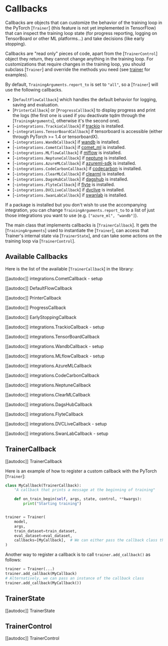 <!--Copyright 2020 The HuggingFace Team. All rights reserved.

Licensed under the Apache License, Version 2.0 (the "License"); you may not use this file except in compliance with
the License. You may obtain a copy of the License at

http://www.apache.org/licenses/LICENSE-2.0

Unless required by applicable law or agreed to in writing, software distributed under the License is distributed on
an "AS IS" BASIS, WITHOUT WARRANTIES OR CONDITIONS OF ANY KIND, either express or implied. See the License for the
specific language governing permissions and limitations under the License.

⚠️ Note that this file is in Markdown but contain specific syntax for our doc-builder (similar to MDX) that may not be
rendered properly in your Markdown viewer.

-->

# Callbacks

Callbacks are objects that can customize the behavior of the training loop in the PyTorch
[`Trainer`] (this feature is not yet implemented in TensorFlow) that can inspect the training loop
state (for progress reporting, logging on TensorBoard or other ML platforms...) and take decisions (like early
stopping).

Callbacks are "read only" pieces of code, apart from the [`TrainerControl`] object they return, they
cannot change anything in the training loop. For customizations that require changes in the training loop, you should
subclass [`Trainer`] and override the methods you need (see [trainer](trainer) for examples).

By default, `TrainingArguments.report_to` is set to `"all"`, so a [`Trainer`] will use the following callbacks.

- [`DefaultFlowCallback`] which handles the default behavior for logging, saving and evaluation.
- [`PrinterCallback`] or [`ProgressCallback`] to display progress and print the
  logs (the first one is used if you deactivate tqdm through the [`TrainingArguments`], otherwise
  it's the second one).
- [`~integrations.TrackioCallback`] if [trackio](https://github.com/gradio-app/trackio) is installed.
- [`~integrations.TensorBoardCallback`] if tensorboard is accessible (either through PyTorch >= 1.4
  or tensorboardX).
- [`~integrations.WandbCallback`] if [wandb](https://www.wandb.com/) is installed.
- [`~integrations.CometCallback`] if [comet_ml](https://www.comet.com/site/) is installed.
- [`~integrations.MLflowCallback`] if [mlflow](https://www.mlflow.org/) is installed.
- [`~integrations.NeptuneCallback`] if [neptune](https://neptune.ai/) is installed.
- [`~integrations.AzureMLCallback`] if [azureml-sdk](https://pypi.org/project/azureml-sdk/) is
  installed.
- [`~integrations.CodeCarbonCallback`] if [codecarbon](https://pypi.org/project/codecarbon/) is
  installed.
- [`~integrations.ClearMLCallback`] if [clearml](https://github.com/allegroai/clearml) is installed.
- [`~integrations.DagsHubCallback`] if [dagshub](https://dagshub.com/) is installed.
- [`~integrations.FlyteCallback`] if [flyte](https://flyte.org/) is installed.
- [`~integrations.DVCLiveCallback`] if [dvclive](https://dvc.org/doc/dvclive) is installed.
- [`~integrations.SwanLabCallback`] if [swanlab](http://swanlab.cn/) is installed.

If a package is installed but you don't wish to use the accompanying integration, you can change `TrainingArguments.report_to` to a list of just those integrations you want to use (e.g. `["azure_ml", "wandb"]`). 

The main class that implements callbacks is [`TrainerCallback`]. It gets the
[`TrainingArguments`] used to instantiate the [`Trainer`], can access that
Trainer's internal state via [`TrainerState`], and can take some actions on the training loop via
[`TrainerControl`].


## Available Callbacks

Here is the list of the available [`TrainerCallback`] in the library:

[[autodoc]] integrations.CometCallback
    - setup

[[autodoc]] DefaultFlowCallback

[[autodoc]] PrinterCallback

[[autodoc]] ProgressCallback

[[autodoc]] EarlyStoppingCallback

[[autodoc]] integrations.TrackioCallback
    - setup

[[autodoc]] integrations.TensorBoardCallback

[[autodoc]] integrations.WandbCallback
    - setup

[[autodoc]] integrations.MLflowCallback
    - setup

[[autodoc]] integrations.AzureMLCallback

[[autodoc]] integrations.CodeCarbonCallback

[[autodoc]] integrations.NeptuneCallback

[[autodoc]] integrations.ClearMLCallback

[[autodoc]] integrations.DagsHubCallback

[[autodoc]] integrations.FlyteCallback

[[autodoc]] integrations.DVCLiveCallback
    - setup

[[autodoc]] integrations.SwanLabCallback
    - setup

## TrainerCallback

[[autodoc]] TrainerCallback

Here is an example of how to register a custom callback with the PyTorch [`Trainer`]:

```python
class MyCallback(TrainerCallback):
    "A callback that prints a message at the beginning of training"

    def on_train_begin(self, args, state, control, **kwargs):
        print("Starting training")


trainer = Trainer(
    model,
    args,
    train_dataset=train_dataset,
    eval_dataset=eval_dataset,
    callbacks=[MyCallback],  # We can either pass the callback class this way or an instance of it (MyCallback())
)
```

Another way to register a callback is to call `trainer.add_callback()` as follows:

```python
trainer = Trainer(...)
trainer.add_callback(MyCallback)
# Alternatively, we can pass an instance of the callback class
trainer.add_callback(MyCallback())
```

## TrainerState

[[autodoc]] TrainerState

## TrainerControl

[[autodoc]] TrainerControl
